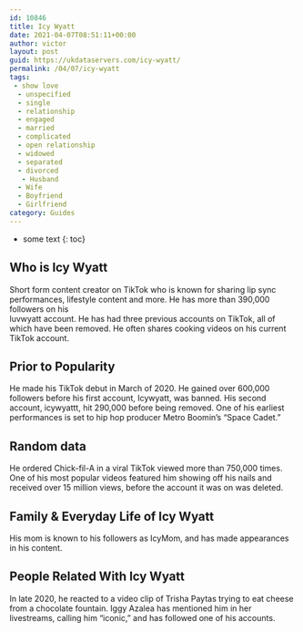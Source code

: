 ```yaml
---
id: 10846
title: Icy Wyatt
date: 2021-04-07T08:51:11+00:00
author: victor
layout: post
guid: https://ukdataservers.com/icy-wyatt/
permalink: /04/07/icy-wyatt
tags:
 - show love
  - unspecified
  - single
  - relationship
  - engaged
  - married
  - complicated
  - open relationship
  - widowed
  - separated
  - divorced
   - Husband
  - Wife
  - Boyfriend
  - Girlfriend
category: Guides
---
```


* some text
{: toc}


## Who is Icy Wyatt



Short form content creator on TikTok who is known for sharing lip sync performances, lifestyle content and more. He has more than 390,000 followers on his<br /> luvwyatt account. He has had three previous accounts on TikTok, all of which have been removed. He often shares cooking videos on his current TikTok account.

                
                
                
## Prior to Popularity



He made his TikTok debut in March of 2020. He gained over 600,000 followers before his first account, Icywyatt, was banned. His second account, icywyattt, hit 290,000 before being removed. One of his earliest performances is set to hip hop producer Metro Boomin&#8217;s &#8220;Space Cadet.&#8221;

                
                
                
## Random data



He ordered Chick-fil-A in a viral TikTok viewed more than 750,000 times. One of his most popular videos featured him showing off his nails and received over 15 million views, before the account it was on was deleted. 

                
                
                
## Family & Everyday Life of Icy Wyatt



His mom is known to his followers as IcyMom, and has made appearances in his content.  

                
                
                
## People Related With Icy Wyatt



In late 2020, he reacted to a video clip of Trisha Paytas trying to eat cheese from a chocolate fountain. Iggy Azalea has mentioned him in her livestreams, calling him &#8220;iconic,&#8221; and has followed one of his accounts. 

                
              
            
          
          
          
